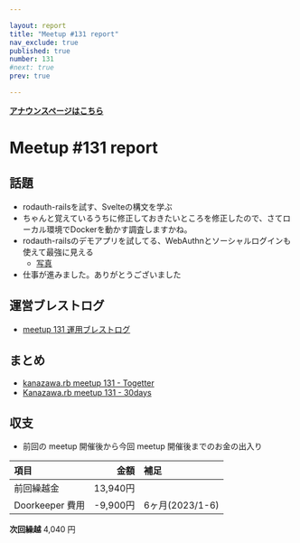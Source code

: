 ```yaml
---

layout: report
title: "Meetup #131 report"
nav_exclude: true
published: true
number: 131
#next: true
prev: true

---
```


<div style="text-align: left;"><a href="/131"><strong>アナウンスページはこちら</strong></a></div>

# Meetup #131 report

## 話題

* rodauth-railsを試す、Svelteの構文を学ぶ
* ちゃんと覚えているうちに修正しておきたいところを修正したので、さてローカル環境でDockerを動かす調査しますかね。
* rodauth-railsのデモアプリを試してる、WebAuthnとソーシャルログインも使えて最強に見える
  + [写真](https://twitter.com/nagutabby/status/1680100884456538115)
* 仕事が進みました。ありがとうございました

## 運営ブレストログ

* [meetup 131 運用ブレストログ](https://github.com/kanazawarb/meetup/wiki/meetup-131-%E9%81%8B%E7%94%A8%E3%83%96%E3%83%AC%E3%82%B9%E3%83%88%E3%83%AD%E3%82%B0)

## まとめ

* [kanazawa.rb meetup 131 - Togetter](https://togetter.com/li/2187356)
* [Kanazawa.rb meetup 131 - 30days](https://30d.jp/kzrb/121)

## 収支

* 前回の meetup 開催後から今回 meetup 開催後までのお金の出入り

|項目                           |金額         |補足                                               |
|:------------------------------|------------:|:--------------------------------------------------|
| 前回繰越金                    |      13,940円 |                                                   |
| Doorkeeper 費用              |    -9,900円 | 6ヶ月(2023/1-6)                              |

**次回繰越**  4,040 円
